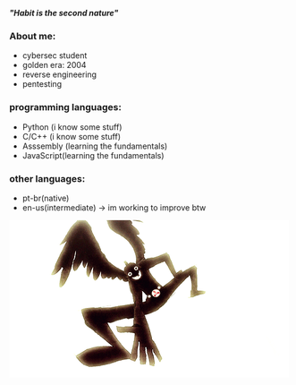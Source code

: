 ***"Habit is the second nature"***

### About me:
- cybersec student 
- golden era: 2004
- reverse engineering
- pentesting

### programming languages:
- Python (i know some stuff)
- C/C++ (i know some stuff)
- Asssembly (learning the fundamentals)
- JavaScript(learning the fundamentals)

### other languages:
- pt-br(native)
- en-us(intermediate) -> im working to improve btw

![hero](the_hero_appears.gif)


